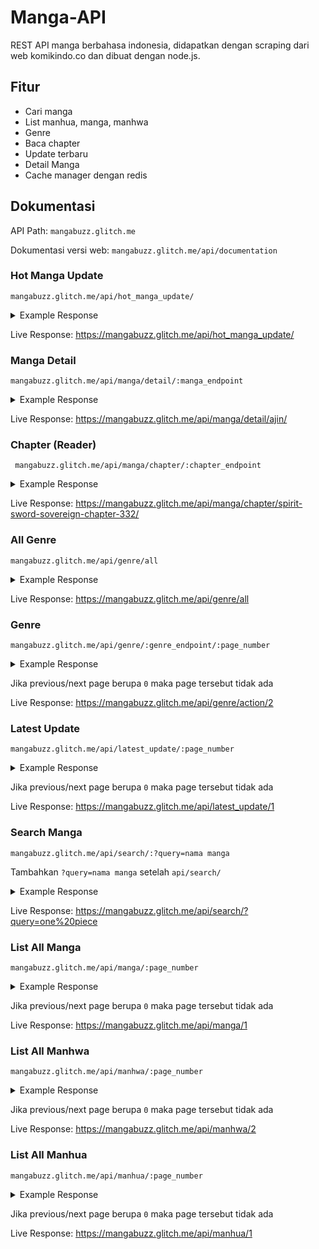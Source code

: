 # Manga-API

REST API manga berbahasa indonesia, didapatkan dengan scraping dari web komikindo.co dan dibuat dengan node.js.

## Fitur

* Cari manga
* List manhua, manga, manhwa
* Genre
* Baca chapter
* Update terbaru
* Detail Manga
* Cache manager dengan redis

## Dokumentasi
         
API Path:  ```mangabuzz.glitch.me```

Dokumentasi versi web: 
```mangabuzz.glitch.me/api/documentation```

### Hot Manga Update

``` mangabuzz.glitch.me/api/hot_manga_update/ ```

<details><summary> Example Response </summary>
<p>

```
[
    {
        "title":"Black Clover",
        "manga_endpoint":"black-clover/",
        "type":"Manga",
        "image":"https://i2.wp.com/komikindo.co/wp-content/uploads/2017/08/1550837855-i286084.jpg",
        "chapter":"Ch.264",
        "rating":"7.00"
    }
]
```

</p>
</details>

Live Response: 
https://mangabuzz.glitch.me/api/hot_manga_update/

### Manga Detail

```mangabuzz.glitch.me/api/manga/detail/:manga_endpoint ```

<details><summary> Example Response </summary>
<p>

```
{
  "title":"Ajin",
  "mangaEndpoint": "ajin/",
  "image":"https://i1.wp.com/komikindo.co/wp-content/uploads/2017/08/Ajin.jpg",
  "status":"Ongoing",
  "released":"2012",
  "author":"Miura Tsuina",
  "type":"Manga",
  "rating":"7.00",
  "lastUpdated":"September 9, 2020",
  "description":"Those who are resistant to death are called “Demi-humans”.That day, Kei Nagai, a High school student, should have died in a traffic accident, but he comes back to life shortly after. In other words, Kei is a demi-human. Since then, Kei’s world changes dramatically. Terrified and without knowing what is going on, Kei is saved by his friend, Kai. Together, they flee deep into a deserted mountain. Later, a group of demi-humans who are hostile against humans contact Kai… Who is he fighting against? Who should he side with?",
  "genreList":[
      {
      "genreName":"Action",
      "genre_endpoint":"action/"
      }],
  "chapterList":[
    {
      "chapterName":"Chapter 82",
      "chapter_endpoint":"ajin-chapter-82/",
      "chapterDownload":"https://dl.komikindo.co?id=290167"
    }
    ]
}
```

</p>
</details>

Live Response:
https://mangabuzz.glitch.me/api/manga/detail/ajin/

### Chapter (Reader)

``` mangabuzz.glitch.me/api/manga/chapter/:chapter_endpoint```

<details><summary> Example Response </summary>
<p>

```
[
    {
        "imageLink":"https://acecdn.xyz/wp-content/3/2de59d39a77a3866253d51cfb9879792/332/3f36c5d18a1fefa0fc76f9688670e054.jpg"
    }
]
```

</p>
</details>

Live Response:
https://mangabuzz.glitch.me/api/manga/chapter/spirit-sword-sovereign-chapter-332/

### All Genre

```mangabuzz.glitch.me/api/genre/all```

<details><summary> Example Response </summary>
<p>

```
[
    {
        "genreTitle":"View all series in Action","genreSubtitle":"Action",
        "genre_endpoint":"action/"
    }
]
```

</p>
</details>

Live Response:
https://mangabuzz.glitch.me/api/genre/all

### Genre

```mangabuzz.glitch.me/api/genre/:genre_endpoint/:page_number```

<details><summary> Example Response </summary>
<p>

```
{
  "previousPage": 2,
  "currentPage": 3,
  "nextPage": 4,
  "result": [
    {
      "title": "After Transformation, Mine and Her Wild Fantasy",
      "manga_endpoint": "after-transformation-mine-and-her-wild-fantasy/",
      "type": "Manhua",
      "image": "https://i2.wp.com/komikindo.co/wp-content/uploads/2018/09/After-Transformation-Mine-and-Her-Wild-Fantasy.jpg",
      "chapter": "Ch.83",
      "rating": "7.00"
    }
  ]
}
```

</p>
</details>


Jika previous/next page berupa ```0``` maka page tersebut tidak ada 

Live Response:
https://mangabuzz.glitch.me/api/genre/action/2

### Latest Update

```mangabuzz.glitch.me/api/latest_update/:page_number```

<details><summary> Example Response </summary>
<p>

```
{
  "previousPage": 0,
  "currentPage": 1,
  "nextPage": 2,
  "latestUpdateList": [
    {
      "title": "unOrdinary",
      "manga_endpoint": "unordinary/",
      "image": "https://i3.wp.com/komikindo.co/wp-content/uploads/2018/09/UnOrdinary_Seraphina.jpg",
      "hotTag": "",
      "newTag": "",
      "type: "Manga",
      "listNewChapter": [
        {
          "chapterName": "Ch.119",
          "chapter_endpoint": "unordinary-chapter-119/",
          "updatedOn": "3 jam lalu"
        },
        {
          "chapterName": "Ch.118",
          "chapter_endpoint": "unordinary-chapter-118/",
          "updatedOn": "3 minggu lalu"
        },
        {
          "chapterName": "Ch.117",
          "chapter_endpoint": "unordinary-chapter-117/",
          "updatedOn": "4 minggu lalu"
        }
      ]
    }
  ]
}
```

</p>
</details>

Jika previous/next page berupa ```0``` maka page tersebut tidak ada 

Live Response:
https://mangabuzz.glitch.me/api/latest_update/1

### Search Manga

```mangabuzz.glitch.me/api/search/:?query=nama manga```

Tambahkan ```?query=nama manga``` setelah ```api/search/```

<details><summary>Example Response</summary>
<p>

```
[
    {
        "title":"One Piece",
        "manga_endpoint":"one-piece/",
        "type":"Manga",
        "image":"https://i1.wp.com/komikindo.co/wp-content/uploads/2018/10/cover-one-piece.jpg",
        "chapter":"Ch.990.5",
        "rating":"9.01"
    }
]
```

</p>
</details>

Live Response:
https://mangabuzz.glitch.me/api/search/?query=one%20piece

### List All Manga

```mangabuzz.glitch.me/api/manga/:page_number```

<details><summary>Example Response</summary>
<p>

```
{
  "previousPage": 2,
  "currentPage": 3,
  "nextPage": 4,
  "result": [
    {
      "title": "After Transformation, Mine and Her Wild Fantasy",
      "manga_endpoint": "after-transformation-mine-and-her-wild-fantasy/",
      "type": "Manhua",
      "image": "https://i2.wp.com/komikindo.co/wp-content/uploads/2018/09/After-Transformation-Mine-and-Her-Wild-Fantasy.jpg",
      "chapter": "Ch.83",
      "rating": "7.00"
    }
  ]
}
```

</p>
</details>

Jika previous/next page berupa ```0``` maka page tersebut tidak ada 

Live Response:
https://mangabuzz.glitch.me/api/manga/1

### List All Manhwa

```mangabuzz.glitch.me/api/manhwa/:page_number```

<details><summary>Example Response</summary>
<p>

```
{
  "previousPage": 2,
  "currentPage": 3,
  "nextPage": 4,
  "result": [
    {
      "title": "After Transformation, Mine and Her Wild Fantasy",
      "manga_endpoint": "after-transformation-mine-and-her-wild-fantasy/",
      "type": "Manhua",
      "image": "https://i2.wp.com/komikindo.co/wp-content/uploads/2018/09/After-Transformation-Mine-and-Her-Wild-Fantasy.jpg",
      "chapter": "Ch.83",
      "rating": "7.00"
    }
  ]
}
```

</p>
</details>

Jika previous/next page berupa ```0``` maka page tersebut tidak ada

Live Response:
https://mangabuzz.glitch.me/api/manhwa/2

### List All Manhua

```mangabuzz.glitch.me/api/manhua/:page_number```

<details><summary>Example Response</summary>
<p>

```
{
  "previousPage": 2,
  "currentPage": 3,
  "nextPage": 4,
  "result": [
    {
      "title": "After Transformation, Mine and Her Wild Fantasy",
      "manga_endpoint": "after-transformation-mine-and-her-wild-fantasy/",
      "type": "Manhua",
      "image": "https://i2.wp.com/komikindo.co/wp-content/uploads/2018/09/After-Transformation-Mine-and-Her-Wild-Fantasy.jpg",
      "chapter": "Ch.83",
      "rating": "7.00"
    }
  ]
}
```

</p>
</details>

Jika previous/next page berupa ```0``` maka page tersebut tidak ada 

Live Response:
https://mangabuzz.glitch.me/api/manhua/1